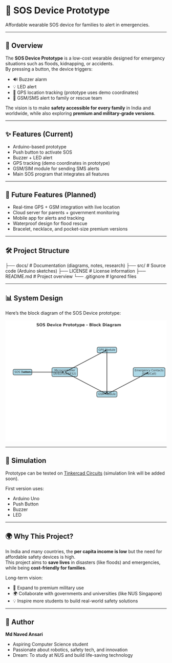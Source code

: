 # 🚨 SOS Device Prototype
Affordable wearable SOS device for families to alert in emergencies.

---

## 📌 Overview
The **SOS Device Prototype** is a low-cost wearable designed for emergency situations such as floods, kidnapping, or accidents.  
By pressing a button, the device triggers:  
- 🔊 Buzzer alarm  
- 💡 LED alert  
- 📍 GPS location tracking (prototype uses demo coordinates)  
- 📲 GSM/SMS alert to family or rescue team  

The vision is to make **safety accessible for every family** in India and worldwide, while also exploring **premium and military-grade versions**.  

---

## ✨ Features (Current)
- Arduino-based prototype  
- Push button to activate SOS  
- Buzzer + LED alert  
- GPS tracking (demo coordinates in prototype)  
- GSM/SIM module for sending SMS alerts  
- Main SOS program that integrates all features  

---

## 🔮 Future Features (Planned)
- Real-time GPS + GSM integration with live location  
- Cloud server for parents + government monitoring  
- Mobile app for alerts and tracking  
- Waterproof design for flood rescue  
- Bracelet, necklace, and pocket-size premium versions  

---

## 🛠️ Project Structure
├── docs/              # Documentation (diagrams, notes, research) ├── src/               # Source code (Arduino sketches) ├── LICENSE            # License information ├── README.md          # Project overview └── .gitignore         # Ignored files

---

## 📊 System Design
Here’s the block diagram of the SOS Device prototype:  

![Block Diagram](docs/sos_device_block_diagram.png)

---

## 🧪 Simulation
Prototype can be tested on [Tinkercad Circuits](https://www.tinkercad.com/) (simulation link will be added soon).  

First version uses:  
- Arduino Uno  
- Push Button  
- Buzzer  
- LED  

---

## 🌍 Why This Project?
In India and many countries, the **per capita income is low** but the need for affordable safety devices is high.  
This project aims to **save lives** in disasters (like floods) and emergencies, while being **cost-friendly for families**.  

Long-term vision:  
- 🚀 Expand to premium military use  
- 🌍 Collaborate with governments and universities (like NUS Singapore)  
- 💡 Inspire more students to build real-world safety solutions  

---

## 👤 Author
**Md Naved Ansari**  
- Aspiring Computer Science student  
- Passionate about robotics, safety tech, and innovation  
- Dream: To study at NUS and build life-saving technology
